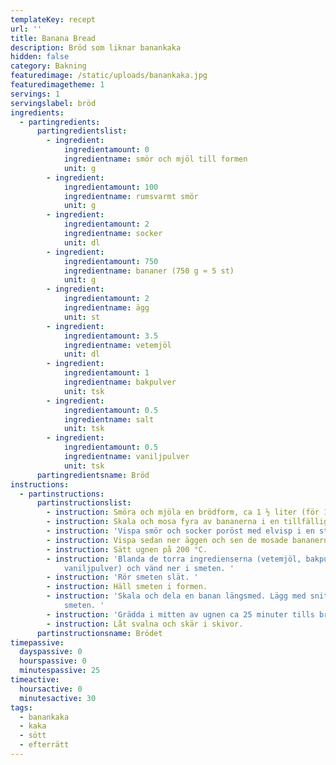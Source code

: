 ```yaml
---
templateKey: recept
url: ''
title: Banana Bread
description: Bröd som liknar banankaka
hidden: false
category: Bakning
featuredimage: /static/uploads/banankaka.jpg
featuredimagetheme: 1
servings: 1
servingslabel: bröd
ingredients:
  - partingredients:
      partingredientslist:
        - ingredient:
            ingredientamount: 0
            ingredientname: smör och mjöl till formen
            unit: g
        - ingredient:
            ingredientamount: 100
            ingredientname: rumsvarmt smör
            unit: g
        - ingredient:
            ingredientamount: 2
            ingredientname: socker
            unit: dl
        - ingredient:
            ingredientamount: 750
            ingredientname: bananer (750 g ≈ 5 st)
            unit: g
        - ingredient:
            ingredientamount: 2
            ingredientname: ägg
            unit: st
        - ingredient:
            ingredientamount: 3.5
            ingredientname: vetemjöl
            unit: dl
        - ingredient:
            ingredientamount: 1
            ingredientname: bakpulver
            unit: tsk
        - ingredient:
            ingredientamount: 0.5
            ingredientname: salt
            unit: tsk
        - ingredient:
            ingredientamount: 0.5
            ingredientname: vaniljpulver
            unit: tsk
      partingredientsname: Bröd
instructions:
  - partinstructions:
      partinstructionslist:
        - instruction: Smöra och mjöla en brödform, ca 1 ½ liter (för 10-12 skivor).
        - instruction: Skala och mosa fyra av bananerna i en tillfällig bunke/tallrik.
        - instruction: 'Vispa smör och socker poröst med elvisp i en stor bunke. '
        - instruction: Vispa sedan ner äggen och sen de mosade bananerna i bunken.
        - instruction: Sätt ugnen på 200 °C.
        - instruction: 'Blanda de torra ingredienserna (vetemjöl, bakpulver, salt och
            vaniljpulver) och vänd ner i smeten. '
        - instruction: 'Rör smeten slät. '
        - instruction: Häll smeten i formen.
        - instruction: 'Skala och dela en banan längsmed. Lägg med snittytan uppåt på
            smeten. '
        - instruction: 'Grädda i mitten av ugnen ca 25 minuter tills brödet är gyllene. '
        - instruction: Låt svalna och skär i skivor.
      partinstructionsname: Brödet
timepassive:
  dayspassive: 0
  hourspassive: 0
  minutespassive: 25
timeactive:
  hoursactive: 0
  minutesactive: 30
tags:
  - banankaka
  - kaka
  - sött
  - efterrätt
---
```

